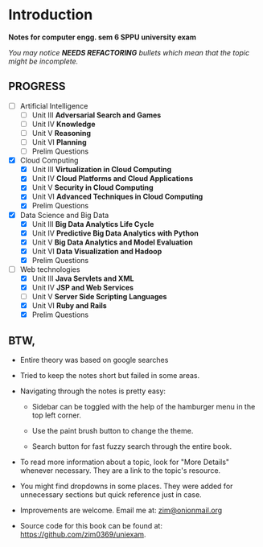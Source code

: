 # Introduction

**Notes for computer engg. sem 6 SPPU university exam**

_You may notice **NEEDS REFACTORING** bullets which mean that the topic might
be incomplete._

## PROGRESS

- [ ] Artificial Intelligence
  - [ ] Unit III **Adversarial Search and Games**
  - [ ] Unit IV **Knowledge**
  - [ ] Unit V **Reasoning**
  - [ ] Unit VI **Planning**
  - [ ] Prelim Questions
- [x] Cloud Computing
  - [x] Unit III **Virtualization in Cloud Computing**
  - [x] Unit IV **Cloud Platforms and Cloud Applications**
  - [x] Unit V **Security in Cloud Computing**
  - [x] Unit VI **Advanced Techniques in Cloud Computing**
  - [x] Prelim Questions
- [x] Data Science and Big Data
  - [x] Unit III **Big Data Analytics Life Cycle**
  - [x] Unit IV **Predictive Big Data Analytics with Python**
  - [x] Unit V **Big Data Analytics and Model Evaluation**
  - [x] Unit VI **Data Visualization and Hadoop**
  - [x] Prelim Questions
- [ ] Web technologies
  - [x] Unit III **Java Servlets and XML**
  - [x] Unit IV **JSP and Web Services**
  - [ ] Unit V **Server Side Scripting Languages**
  - [x] Unit VI **Ruby and Rails**
  - [x] Prelim Questions

## BTW,

- Entire theory was based on google searches

- Tried to keep the notes short but failed in some areas.

- Navigating through the notes is pretty easy:

  - Sidebar can be toggled with the help of the hamburger menu in the top left
    corner.

  - Use the paint brush button to change the theme.

  - Search button for fast fuzzy search through the entire book.

- To read more information about a topic, look for "More Details" whenever
  necessary. They are a link to the topic's resource.

- You might find dropdowns in some places. They were added for unnecessary
sections but quick reference just in case.

- Improvements are welcome. Email me at: <zim@onionmail.org>

- Source code for this book can be found at:
  <https://github.com/zim0369/uniexam>.
